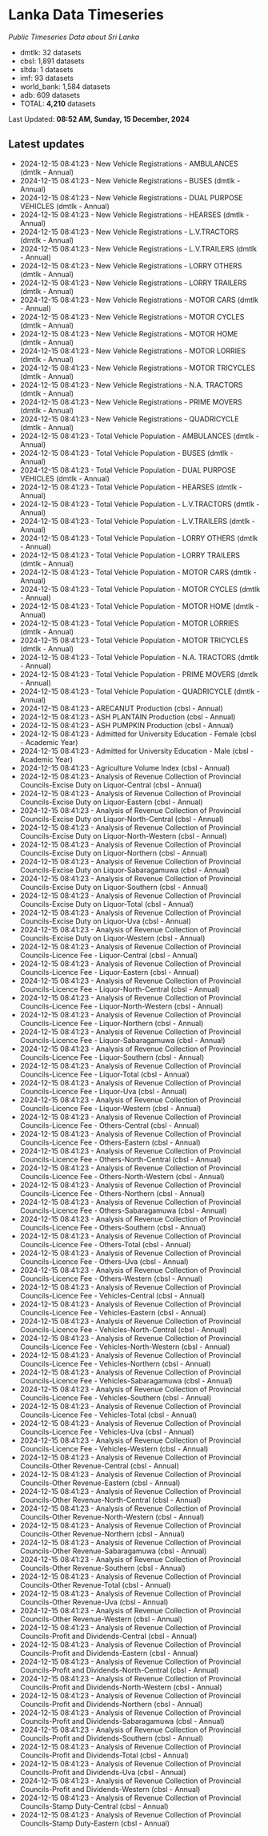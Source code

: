 # Lanka Data Timeseries
*Public Timeseries Data about Sri Lanka*

* dmtlk: 32 datasets
* cbsl: 1,891 datasets
* sltda: 1 datasets
* imf: 93 datasets
* world_bank: 1,584 datasets
* adb: 609 datasets
* TOTAL: **4,210** datasets

Last Updated: **08:52 AM, Sunday, 15 December, 2024**

## Latest updates

* 2024-12-15 08:41:23 - New Vehicle Registrations - AMBULANCES (dmtlk - Annual)
* 2024-12-15 08:41:23 - New Vehicle Registrations - BUSES (dmtlk - Annual)
* 2024-12-15 08:41:23 - New Vehicle Registrations - DUAL PURPOSE VEHICLES (dmtlk - Annual)
* 2024-12-15 08:41:23 - New Vehicle Registrations - HEARSES (dmtlk - Annual)
* 2024-12-15 08:41:23 - New Vehicle Registrations - L.V.TRACTORS (dmtlk - Annual)
* 2024-12-15 08:41:23 - New Vehicle Registrations - L.V.TRAILERS (dmtlk - Annual)
* 2024-12-15 08:41:23 - New Vehicle Registrations - LORRY OTHERS (dmtlk - Annual)
* 2024-12-15 08:41:23 - New Vehicle Registrations - LORRY TRAILERS (dmtlk - Annual)
* 2024-12-15 08:41:23 - New Vehicle Registrations - MOTOR CARS (dmtlk - Annual)
* 2024-12-15 08:41:23 - New Vehicle Registrations - MOTOR CYCLES (dmtlk - Annual)
* 2024-12-15 08:41:23 - New Vehicle Registrations - MOTOR HOME (dmtlk - Annual)
* 2024-12-15 08:41:23 - New Vehicle Registrations - MOTOR LORRIES (dmtlk - Annual)
* 2024-12-15 08:41:23 - New Vehicle Registrations - MOTOR TRICYCLES (dmtlk - Annual)
* 2024-12-15 08:41:23 - New Vehicle Registrations - N.A. TRACTORS (dmtlk - Annual)
* 2024-12-15 08:41:23 - New Vehicle Registrations - PRIME MOVERS (dmtlk - Annual)
* 2024-12-15 08:41:23 - New Vehicle Registrations - QUADRICYCLE (dmtlk - Annual)
* 2024-12-15 08:41:23 - Total Vehicle Population - AMBULANCES (dmtlk - Annual)
* 2024-12-15 08:41:23 - Total Vehicle Population - BUSES (dmtlk - Annual)
* 2024-12-15 08:41:23 - Total Vehicle Population - DUAL PURPOSE VEHICLES (dmtlk - Annual)
* 2024-12-15 08:41:23 - Total Vehicle Population - HEARSES (dmtlk - Annual)
* 2024-12-15 08:41:23 - Total Vehicle Population - L.V.TRACTORS (dmtlk - Annual)
* 2024-12-15 08:41:23 - Total Vehicle Population - L.V.TRAILERS (dmtlk - Annual)
* 2024-12-15 08:41:23 - Total Vehicle Population - LORRY OTHERS (dmtlk - Annual)
* 2024-12-15 08:41:23 - Total Vehicle Population - LORRY TRAILERS (dmtlk - Annual)
* 2024-12-15 08:41:23 - Total Vehicle Population - MOTOR CARS (dmtlk - Annual)
* 2024-12-15 08:41:23 - Total Vehicle Population - MOTOR CYCLES (dmtlk - Annual)
* 2024-12-15 08:41:23 - Total Vehicle Population - MOTOR HOME (dmtlk - Annual)
* 2024-12-15 08:41:23 - Total Vehicle Population - MOTOR LORRIES (dmtlk - Annual)
* 2024-12-15 08:41:23 - Total Vehicle Population - MOTOR TRICYCLES (dmtlk - Annual)
* 2024-12-15 08:41:23 - Total Vehicle Population - N.A. TRACTORS (dmtlk - Annual)
* 2024-12-15 08:41:23 - Total Vehicle Population - PRIME MOVERS (dmtlk - Annual)
* 2024-12-15 08:41:23 - Total Vehicle Population - QUADRICYCLE (dmtlk - Annual)
* 2024-12-15 08:41:23 - ARECANUT Production (cbsl - Annual)
* 2024-12-15 08:41:23 - ASH PLANTAIN Production (cbsl - Annual)
* 2024-12-15 08:41:23 - ASH PUMPKIN Production (cbsl - Annual)
* 2024-12-15 08:41:23 - Admitted for University Education - Female (cbsl - Academic Year)
* 2024-12-15 08:41:23 - Admitted for University Education - Male (cbsl - Academic Year)
* 2024-12-15 08:41:23 - Agriculture Volume Index (cbsl - Annual)
* 2024-12-15 08:41:23 - Analysis of Revenue Collection of Provincial Councils-Excise Duty on Liquor-Central (cbsl - Annual)
* 2024-12-15 08:41:23 - Analysis of Revenue Collection of Provincial Councils-Excise Duty on Liquor-Eastern (cbsl - Annual)
* 2024-12-15 08:41:23 - Analysis of Revenue Collection of Provincial Councils-Excise Duty on Liquor-North-Central (cbsl - Annual)
* 2024-12-15 08:41:23 - Analysis of Revenue Collection of Provincial Councils-Excise Duty on Liquor-North-Western (cbsl - Annual)
* 2024-12-15 08:41:23 - Analysis of Revenue Collection of Provincial Councils-Excise Duty on Liquor-Northern (cbsl - Annual)
* 2024-12-15 08:41:23 - Analysis of Revenue Collection of Provincial Councils-Excise Duty on Liquor-Sabaragamuwa (cbsl - Annual)
* 2024-12-15 08:41:23 - Analysis of Revenue Collection of Provincial Councils-Excise Duty on Liquor-Southern (cbsl - Annual)
* 2024-12-15 08:41:23 - Analysis of Revenue Collection of Provincial Councils-Excise Duty on Liquor-Total (cbsl - Annual)
* 2024-12-15 08:41:23 - Analysis of Revenue Collection of Provincial Councils-Excise Duty on Liquor-Uva (cbsl - Annual)
* 2024-12-15 08:41:23 - Analysis of Revenue Collection of Provincial Councils-Excise Duty on Liquor-Western (cbsl - Annual)
* 2024-12-15 08:41:23 - Analysis of Revenue Collection of Provincial Councils-Licence Fee - Liquor-Central (cbsl - Annual)
* 2024-12-15 08:41:23 - Analysis of Revenue Collection of Provincial Councils-Licence Fee - Liquor-Eastern (cbsl - Annual)
* 2024-12-15 08:41:23 - Analysis of Revenue Collection of Provincial Councils-Licence Fee - Liquor-North-Central (cbsl - Annual)
* 2024-12-15 08:41:23 - Analysis of Revenue Collection of Provincial Councils-Licence Fee - Liquor-North-Western (cbsl - Annual)
* 2024-12-15 08:41:23 - Analysis of Revenue Collection of Provincial Councils-Licence Fee - Liquor-Northern (cbsl - Annual)
* 2024-12-15 08:41:23 - Analysis of Revenue Collection of Provincial Councils-Licence Fee - Liquor-Sabaragamuwa (cbsl - Annual)
* 2024-12-15 08:41:23 - Analysis of Revenue Collection of Provincial Councils-Licence Fee - Liquor-Southern (cbsl - Annual)
* 2024-12-15 08:41:23 - Analysis of Revenue Collection of Provincial Councils-Licence Fee - Liquor-Total (cbsl - Annual)
* 2024-12-15 08:41:23 - Analysis of Revenue Collection of Provincial Councils-Licence Fee - Liquor-Uva (cbsl - Annual)
* 2024-12-15 08:41:23 - Analysis of Revenue Collection of Provincial Councils-Licence Fee - Liquor-Western (cbsl - Annual)
* 2024-12-15 08:41:23 - Analysis of Revenue Collection of Provincial Councils-Licence Fee - Others-Central (cbsl - Annual)
* 2024-12-15 08:41:23 - Analysis of Revenue Collection of Provincial Councils-Licence Fee - Others-Eastern (cbsl - Annual)
* 2024-12-15 08:41:23 - Analysis of Revenue Collection of Provincial Councils-Licence Fee - Others-North-Central (cbsl - Annual)
* 2024-12-15 08:41:23 - Analysis of Revenue Collection of Provincial Councils-Licence Fee - Others-North-Western (cbsl - Annual)
* 2024-12-15 08:41:23 - Analysis of Revenue Collection of Provincial Councils-Licence Fee - Others-Northern (cbsl - Annual)
* 2024-12-15 08:41:23 - Analysis of Revenue Collection of Provincial Councils-Licence Fee - Others-Sabaragamuwa (cbsl - Annual)
* 2024-12-15 08:41:23 - Analysis of Revenue Collection of Provincial Councils-Licence Fee - Others-Southern (cbsl - Annual)
* 2024-12-15 08:41:23 - Analysis of Revenue Collection of Provincial Councils-Licence Fee - Others-Total (cbsl - Annual)
* 2024-12-15 08:41:23 - Analysis of Revenue Collection of Provincial Councils-Licence Fee - Others-Uva (cbsl - Annual)
* 2024-12-15 08:41:23 - Analysis of Revenue Collection of Provincial Councils-Licence Fee - Others-Western (cbsl - Annual)
* 2024-12-15 08:41:23 - Analysis of Revenue Collection of Provincial Councils-Licence Fee - Vehicles-Central (cbsl - Annual)
* 2024-12-15 08:41:23 - Analysis of Revenue Collection of Provincial Councils-Licence Fee - Vehicles-Eastern (cbsl - Annual)
* 2024-12-15 08:41:23 - Analysis of Revenue Collection of Provincial Councils-Licence Fee - Vehicles-North-Central (cbsl - Annual)
* 2024-12-15 08:41:23 - Analysis of Revenue Collection of Provincial Councils-Licence Fee - Vehicles-North-Western (cbsl - Annual)
* 2024-12-15 08:41:23 - Analysis of Revenue Collection of Provincial Councils-Licence Fee - Vehicles-Northern (cbsl - Annual)
* 2024-12-15 08:41:23 - Analysis of Revenue Collection of Provincial Councils-Licence Fee - Vehicles-Sabaragamuwa (cbsl - Annual)
* 2024-12-15 08:41:23 - Analysis of Revenue Collection of Provincial Councils-Licence Fee - Vehicles-Southern (cbsl - Annual)
* 2024-12-15 08:41:23 - Analysis of Revenue Collection of Provincial Councils-Licence Fee - Vehicles-Total (cbsl - Annual)
* 2024-12-15 08:41:23 - Analysis of Revenue Collection of Provincial Councils-Licence Fee - Vehicles-Uva (cbsl - Annual)
* 2024-12-15 08:41:23 - Analysis of Revenue Collection of Provincial Councils-Licence Fee - Vehicles-Western (cbsl - Annual)
* 2024-12-15 08:41:23 - Analysis of Revenue Collection of Provincial Councils-Other Revenue-Central (cbsl - Annual)
* 2024-12-15 08:41:23 - Analysis of Revenue Collection of Provincial Councils-Other Revenue-Eastern (cbsl - Annual)
* 2024-12-15 08:41:23 - Analysis of Revenue Collection of Provincial Councils-Other Revenue-North-Central (cbsl - Annual)
* 2024-12-15 08:41:23 - Analysis of Revenue Collection of Provincial Councils-Other Revenue-North-Western (cbsl - Annual)
* 2024-12-15 08:41:23 - Analysis of Revenue Collection of Provincial Councils-Other Revenue-Northern (cbsl - Annual)
* 2024-12-15 08:41:23 - Analysis of Revenue Collection of Provincial Councils-Other Revenue-Sabaragamuwa (cbsl - Annual)
* 2024-12-15 08:41:23 - Analysis of Revenue Collection of Provincial Councils-Other Revenue-Southern (cbsl - Annual)
* 2024-12-15 08:41:23 - Analysis of Revenue Collection of Provincial Councils-Other Revenue-Total (cbsl - Annual)
* 2024-12-15 08:41:23 - Analysis of Revenue Collection of Provincial Councils-Other Revenue-Uva (cbsl - Annual)
* 2024-12-15 08:41:23 - Analysis of Revenue Collection of Provincial Councils-Other Revenue-Western (cbsl - Annual)
* 2024-12-15 08:41:23 - Analysis of Revenue Collection of Provincial Councils-Profit and Dividends-Central (cbsl - Annual)
* 2024-12-15 08:41:23 - Analysis of Revenue Collection of Provincial Councils-Profit and Dividends-Eastern (cbsl - Annual)
* 2024-12-15 08:41:23 - Analysis of Revenue Collection of Provincial Councils-Profit and Dividends-North-Central (cbsl - Annual)
* 2024-12-15 08:41:23 - Analysis of Revenue Collection of Provincial Councils-Profit and Dividends-North-Western (cbsl - Annual)
* 2024-12-15 08:41:23 - Analysis of Revenue Collection of Provincial Councils-Profit and Dividends-Northern (cbsl - Annual)
* 2024-12-15 08:41:23 - Analysis of Revenue Collection of Provincial Councils-Profit and Dividends-Sabaragamuwa (cbsl - Annual)
* 2024-12-15 08:41:23 - Analysis of Revenue Collection of Provincial Councils-Profit and Dividends-Southern (cbsl - Annual)
* 2024-12-15 08:41:23 - Analysis of Revenue Collection of Provincial Councils-Profit and Dividends-Total (cbsl - Annual)
* 2024-12-15 08:41:23 - Analysis of Revenue Collection of Provincial Councils-Profit and Dividends-Uva (cbsl - Annual)
* 2024-12-15 08:41:23 - Analysis of Revenue Collection of Provincial Councils-Profit and Dividends-Western (cbsl - Annual)
* 2024-12-15 08:41:23 - Analysis of Revenue Collection of Provincial Councils-Stamp Duty-Central (cbsl - Annual)
* 2024-12-15 08:41:23 - Analysis of Revenue Collection of Provincial Councils-Stamp Duty-Eastern (cbsl - Annual)